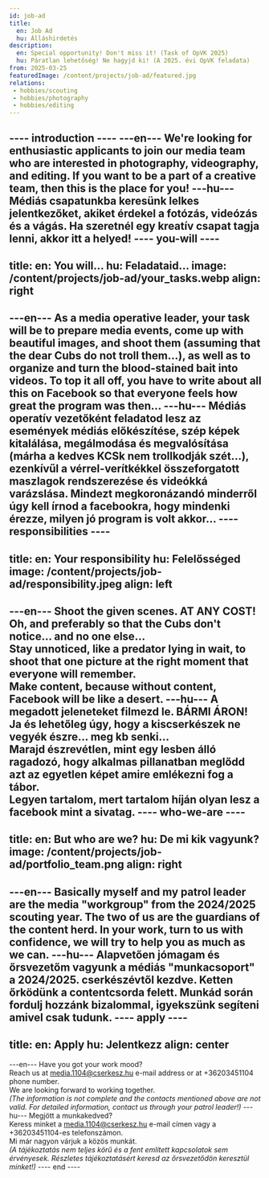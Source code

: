 ```yaml
---
id: job-ad
title:
  en: Job Ad
  hu: Álláshirdetés
description:
  en: Special opportunity! Don't miss it! (Task of OpVK 2025)
  hu: Páratlan lehetőség! Ne hagyjd ki! (A 2025. évi OpVK feladata)
from: 2025-03-25
featuredImage: /content/projects/job-ad/featured.jpg
relations:
 - hobbies/scouting
 - hobbies/photography
 - hobbies/editing
---
```

---- introduction ----
---en---
We're looking for enthusiastic applicants to join our media team who are interested in photography, videography, and editing. If you want to be a part of a creative team, then this is the place for you!
---hu---
Médiás csapatunkba keresünk lelkes jelentkezőket, akiket érdekel a fotózás, videózás és a vágás. Ha szeretnél egy kreatív csapat tagja lenni, akkor itt a helyed!
---- you-will ----
---
title:
  en: You will...
  hu: Feladataid...
image: /content/projects/job-ad/your_tasks.webp
align: right
---
---en---
As a media operative leader, your task will be to prepare media events, come up with beautiful images, and shoot them (assuming that the dear Cubs do not troll them...), as well as to organize and turn the blood-stained bait into videos.
To top it all off, you have to write about all this on Facebook so that everyone feels how great the program was then...
---hu---
Médiás operatív vezetőként feladatod lesz az események médiás előkészítése, szép képek kitalálása, megálmodása és megvalósítása (márha a kedves KCSk nem trollkodják szét...), ezenkívűl a vérrel-verítkékkel összeforgatott maszlagok rendszerezése és videókká varázslása.
Mindezt megkoronázandó minderről úgy kell írnod a facebookra, hogy mindenki érezze, milyen jó program is volt akkor...
---- responsibilities ----
---
title:
  en: Your responsibility
  hu: Felelősséged
image: /content/projects/job-ad/responsibility.jpeg
align: left
---
---en---
Shoot the given scenes. AT ANY COST!<br/>
Oh, and preferably so that the Cubs don't notice... and no one else... <br/>
Stay unnoticed, like a predator lying in wait, to shoot that one picture at the right moment that everyone will remember. <br/>
Make content, because without content, Facebook will be like a desert.
---hu---
A megadott jeleneteket filmezd le. BÁRMI ÁRON! <br/>
Ja és lehetőleg úgy, hogy a kiscserkészek ne vegyék észre... meg kb senki... <br/>
Marajd észrevétlen, mint egy lesben álló ragadozó, hogy alkalmas pillanatban meglődd azt az egyetlen képet amire emlékezni fog a tábor. <br/>
Legyen tartalom, mert tartalom híján olyan lesz a facebook mint a sivatag.
---- who-we-are ----
---
title:
  en: But who are we?
  hu: De mi kik vagyunk?
image: /content/projects/job-ad/portfolio_team.png
align: right
---
---en---
Basically myself and my patrol leader are the media "workgroup" from the 2024/2025 scouting year. The two of us are the guardians of the content herd.
In your work, turn to us with confidence, we will try to help you as much as we can.
---hu---
Alapvetően jómagam és őrsvezetőm vagyunk a médiás "munkacsoport" a 2024/2025. cserkészévtől kezdve. Ketten őrködünk a contentcsorda felett.
Munkád során fordulj hozzánk bizalommal, igyekszünk segíteni amivel csak tudunk.
---- apply ----
---
title:
  en: Apply
  hu: Jelentkezz
align: center
---
---en---
Have you got your work mood?<br/>
Reach us at media.1104@cserkesz.hu e-mail address or at +36203451104 phone number.<br/>
We are looking forward to working together.<br/>
*(The information is not complete and the contacts mentioned above are not valid. For detailed information, contact us through your patrol leader!)*
---hu---
Megjött a munkakedved?<br/>
Keress minket a media.1104@cserkesz.hu e-mail címen vagy a +36203451104-es telefonszámon. <br/>
Mi már nagyon várjuk a közös munkát. <br/>
*(A tájékoztatás nem teljes körű és a fent említett kapcsolatok sem érvényesek. Részletes tájékoztatásért keresd az őrsvezetődön keresztül minket!)*
---- end ----
